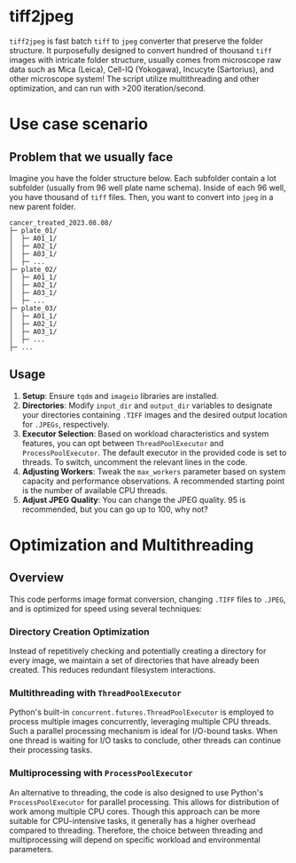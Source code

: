 # tiff2jpeg
`tiff2jpeg` is fast batch `tiff` to `jpeg` converter that preserve the folder structure. It purposefully designed to convert hundred of thousand `tiff` images with intricate folder structure, usually comes from microscope raw data such as Mica (Leica), Cell-IQ (Yokogawa), Incucyte (Sartorius), and other microscope system! The script utilize multithreading and other optimization, and can run with >200 iteration/second.

# Use case scenario
## Problem that we usually face
Imagine you have the folder structure below. Each subfolder contain a lot subfolder (usually from 96 well plate name schema). Inside of each 96 well, you have thousand of `tiff` files. Then, you want to convert into `jpeg` in a new parent folder. 
```
cancer_treated_2023.08.08/
├─ plate_01/
│  ├─ A01_1/
│  ├─ A02_1/
│  ├─ A03_1/
│  ├─ ...
├─ plate_02/
│  ├─ A01_1/
│  ├─ A02_1/
│  ├─ A03_1/
│  ├─ ...
├─ plate_03/
│  ├─ A01_1/
│  ├─ A02_1/
│  ├─ A03_1/
│  ├─ ...
├─ ...
```
## Usage

1. **Setup**: Ensure `tqdm` and `imageio` libraries are installed.
2. **Directories**: Modify `input_dir` and `output_dir` variables to designate your directories containing `.TIFF` images and the desired output location for `.JPEGs`, respectively.
3. **Executor Selection**: Based on workload characteristics and system features, you can opt between `ThreadPoolExecutor` and `ProcessPoolExecutor`. The default executor in the provided code is set to threads. To switch, uncomment the relevant lines in the code.
4. **Adjusting Workers**: Tweak the `max_workers` parameter based on system capacity and performance observations. A recommended starting point is the number of available CPU threads.
5. **Adjust JPEG Quality**: You can change the JPEG quality. 95 is recommended, but you can go up to 100, why not?


# Optimization and Multithreading

## Overview
This code performs image format conversion, changing `.TIFF` files to `.JPEG`, and is optimized for speed using several techniques:

### Directory Creation Optimization
Instead of repetitively checking and potentially creating a directory for every image, we maintain a set of directories that have already been created. This reduces redundant filesystem interactions.

### Multithreading with `ThreadPoolExecutor`
Python's built-in `concurrent.futures.ThreadPoolExecutor` is employed to process multiple images concurrently, leveraging multiple CPU threads. Such a parallel processing mechanism is ideal for I/O-bound tasks. When one thread is waiting for I/O tasks to conclude, other threads can continue their processing tasks.

### Multiprocessing with `ProcessPoolExecutor`
An alternative to threading, the code is also designed to use Python's `ProcessPoolExecutor` for parallel processing. This allows for distribution of work among multiple CPU cores. Though this approach can be more suitable for CPU-intensive tasks, it generally has a higher overhead compared to threading. Therefore, the choice between threading and multiprocessing will depend on specific workload and environmental parameters.

